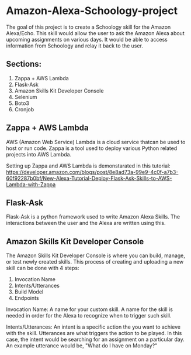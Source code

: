 # Amazon-Alexa-Schoology-project
The goal of this project is to create a Schoology skill for the Amazon Alexa/Echo. This skill would allow the user to ask the Amazon Alexa about upcoming assignments on various days. It would be able to access information from Schoology and relay it back to the user.
## Sections:
1. Zappa + AWS Lambda
2. Flask-Ask
3. Amazon Skills Kit Developer Console
4. Selenium
5. Boto3
6. Cronjob
## Zappa + AWS Lambda
AWS (Amazon Web Service) Lambda is a cloud service thatcan be used to host or run code. Zappa is a tool used to deploy various Python related projects into AWS Lambda.

Setting up Zappa and AWS Lambda is demonstarated in this tutorial: https://developer.amazon.com/blogs/post/8e8ad73a-99e9-4c0f-a7b3-60f92287b0bf/New-Alexa-Tutorial-Deploy-Flask-Ask-Skills-to-AWS-Lambda-with-Zappa
## Flask-Ask
Flask-Ask is a python framework used to write Amazon Alexa Skills. The interactions between the user and the Alexa are written using this.
## Amazon Skills Kit Developer Console
The Amazon Skills Kit Developer Console is where you can build, manage, or test newly created skills. This process of creating and uploading a new skill can be done with 4 steps:
1. Invocation Name
2. Intents/Utterances 
3. Build Model
4. Endpoints

Invocation Name: A name for your custom skill. A name for the skill is needed in order for the Alexa to recognize when to trigger such skill.

Intents/Utterances: An intent is a specific action the you want to achieve with the skill. Utterances are what triggers the action to be played. In this case, the intent would be searching for an assignment on a particular day. An example utterance would be, "What do I have on Monday?"

